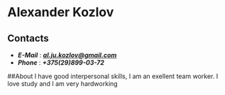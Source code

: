 # Alexander Kozlov

## Contacts
 * ***E-Mail*** : ***al.ju.kozlov@gmail.com***
 * ***Phone*** : ***+375(29)899-03-72***
 
##About 
I have good interpersonal skills, I am an exellent team worker. I love study and I am very hardworking
